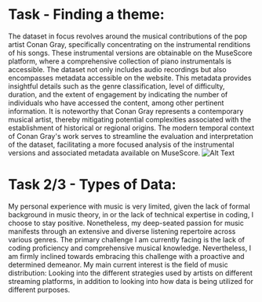 # Task - Finding a theme:
The dataset in focus revolves around the musical contributions of the pop artist Conan Gray, specifically concentrating on the instrumental renditions of his songs. These instrumental versions are obtainable on the MuseScore platform, where a comprehensive collection of piano instrumentals is accessible. The dataset not only includes audio recordings but also encompasses metadata accessible on the website. This metadata provides insightful details such as the genre classification, level of difficulty, duration, and the extent of engagement by indicating the number of individuals who have accessed the content, among other pertinent information. It is noteworthy that Conan Gray represents a contemporary musical artist, thereby mitigating potential complexities associated with the establishment of historical or regional origins. The modern temporal context of Conan Gray's work serves to streamline the evaluation and interpretation of the dataset, facilitating a more focused analysis of the instrumental versions and associated metadata available on MuseScore.
![Alt Text](https://nypost.com/wp-content/uploads/sites/2/2020/03/conan-gray.jpg?quality=75&strip=all) 

# Task 2/3 - Types of Data: 
My personal experience with music is very limited, given the lack of formal background in music theory, in  or the lack of technical expertise in coding, I choose to stay positive. Nonetheless, my deep-seated passion for music manifests through an extensive and diverse listening repertoire across various genres. The primary challenge I am currently facing is the lack of coding proficiency and comprehensive musical knowledge. Nevertheless, I am firmly inclined towards embracing this challenge with a proactive and determined demeanor.
My main current interest is the field of music distribution: Looking into the different strategies used by artists on different streaming platforms, in addition to looking into how data is being utilized for different purposes.
